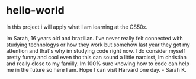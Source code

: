# hello-world
In this project i will apply what I am learning at the CS50x.

Im Sarah, 16 years old and brazilian. I've never really felt connected with studying technologys or how they work but somehow last year they got  my attention and that's why im studying code right now. I do consider myself pretty funny and cool even tho this can sound a little narcisst, Im christian and really close to my familly. Im 100% sure knowing how to code can help me in the future so here I am. Hope I can visit Harvard one day.
                                                                                                                               - Sarah K.
